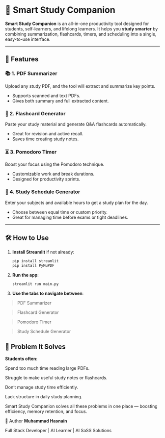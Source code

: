 # 🧠 Smart Study Companion

**Smart Study Companion** is an all-in-one productivity tool designed for students, self-learners, and lifelong learners. It helps you **study smarter** by combining summarization, flashcards, timers, and scheduling into a single, easy-to-use interface.

---

## 🚀 Features

### 📚 1. PDF Summarizer
Upload any study PDF, and the tool will extract and summarize key points.
- Supports scanned and text PDFs.
- Gives both summary and full extracted content.

### 🧠 2. Flashcard Generator
Paste your study material and generate Q&A flashcards automatically.
- Great for revision and active recall.
- Saves time creating study notes.

### ⏳ 3. Pomodoro Timer
Boost your focus using the Pomodoro technique.
- Customizable work and break durations.
- Designed for productivity sprints.

### 📅 4. Study Schedule Generator
Enter your subjects and available hours to get a study plan for the day.
- Choose between equal time or custom priority.
- Great for managing time before exams or tight deadlines.

---

## 🛠️ How to Use

1. **Install Streamlit** if not already:
   ```bash
   pip install streamlit
   pip install PyMuPDF
2. **Run the app**:
   ```bash
   streamlit run main.py
3. **Use the tabs to navigate between**:
 
> PDF Summarizer

> Flashcard Generator

> Pomodoro Timer

> Study Schedule Generator


## 🎯 Problem It Solves
**Students often**:

Spend too much time reading large PDFs.

Struggle to make useful study notes or flashcards.

Don’t manage study time efficiently.

Lack structure in daily study planning.

Smart Study Companion solves all these problems in one place — boosting efficiency, memory retention, and focus.

👤 Author 
**Muhammad Hasnain**

Full Stack Developer | AI Learner | AI SaSS Solutions

